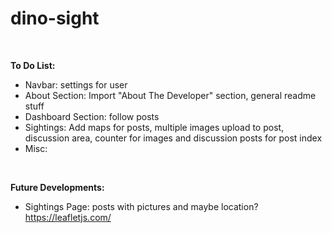 # dino-sight

<br>

**To Do List:**

- Navbar: settings for user
- About Section: Import "About The Developer" section, general readme stuff
- Dashboard Section: follow posts
- Sightings: Add maps for posts, multiple images upload to post, discussion area, counter for images and discussion posts for post index
- Misc:

<br>

**Future Developments:**

- Sightings Page: posts with pictures and maybe location? https://leafletjs.com/

<br>

